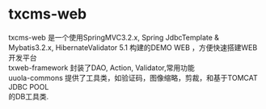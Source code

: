txcms-web
========
txcms-web 是一个使用SpringMVC3.2.x, Spring JdbcTemplate & Mybatis3.2.x, HibernateValidator 5.1
构建的DEMO WEB ，方便快速搭建WEB开发平台
<br>
txweb-framework 封装了DAO, Action, Validator,常用功能
<br/>
uuola-commons 提供了工具类，如验证码，图像缩略，剪裁，和基于TOMCAT JDBC POOL 
<br>
的DB工具类.

	